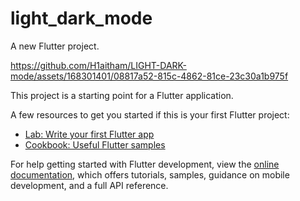 # light_dark_mode

A new Flutter project.

https://github.com/H1aitham/LIGHT-DARK-mode/assets/168301401/08817a52-815c-4862-81ce-23c30a1b975f




This project is a starting point for a Flutter application.

A few resources to get you started if this is your first Flutter project:

- [Lab: Write your first Flutter app](https://docs.flutter.dev/get-started/codelab)
- [Cookbook: Useful Flutter samples](https://docs.flutter.dev/cookbook)

For help getting started with Flutter development, view the
[online documentation](https://docs.flutter.dev/), which offers tutorials,
samples, guidance on mobile development, and a full API reference.
